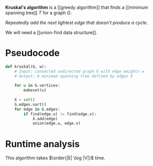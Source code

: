**Kruskal's algorithm** is a [[greedy algorithm]] that finds a [[minimum spanning tree]] $T$ for a graph $G$.

_Repeatedly add the next lightest edge that doesn't produce a cycle._

We will need a [[union-find data structure]].

# Pseudocode

```python
def kruskal(G, w):
    # Input: connected undirected graph G with edge weights w
    # Output: A minimum spanning tree defined by edges X
    
    for u in G.vertices:
        makeset(u)
    
    X = set()
    G.edges.sort()
    for edge in G.edges:
        if find(edge.u) != find(edge.v):
            X.add(edge)
            union(edge.u, edge.v)
```

# Runtime analysis

This algorithm takes $\order{|E| \log |V|}$ time.
